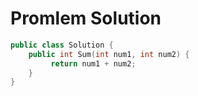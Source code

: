 # Promlem Solution

```cpp
public class Solution {
    public int Sum(int num1, int num2) {
         return num1 + num2;
    }
}
```